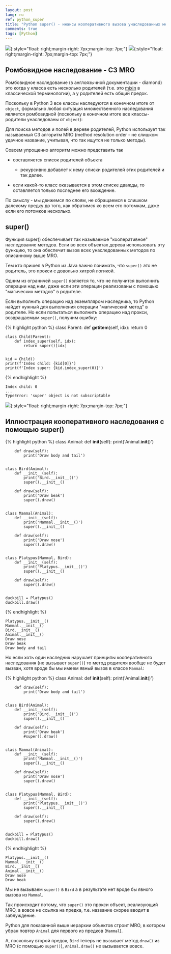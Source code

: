 ```yaml
---
layout: post
lang: ru
ref: python_super
title: "Python super() - нюансы кооперативного вызова унаследованных методом"
comments: true
tags: [Python]
---
```


![](/images/diamond_uml.png){:style="float: right;margin-right: 7px;margin-top: 7px;"}
![](/images/object_diamond_uml.png){:style="float: right;margin-right: 7px;margin-top: 7px;"}

## Ромбовидное наследование - C3 MRO
Ромбовидное наследование (в англоязычной документации - diamond) это когда
у класса есть несколько родителей (т.е. это 
[mixin](https://ru.wikipedia.org/wiki/Примесь_(программирование)) 
в классической терминологии), а у родителей есть общий предок.

Поскольку в Python 3 все классы наследуются в конечном итоге от `object`, формально
любая ситуация множественного наследования является ромбовидной (поскольку в конечном
итоге все классы-родители унаследованы от `object`):

Для поиска методов и полей в дереве родителей, Python использует так называемый C3 алгоритм 
MRO (method resolution order - не слишком удачное название, учитывая, что так ищутся 
не только методы).

Совсем упрощенно алгоритм можно представить так 

* составляется список родителей объекта

  * рекурсивно добавлет к нему списки родителей этих родителей и так далее.
  
* если какой-то класс оказывается в этом списке дважды, то оставляется только
последнее его вхождение.

По смыслу - мы движемся по слоям, не обращаемся к слишком далекому предку до того,
как обратимся ко всем его потомкам, даже если его потомков несколько.


## super()

Функция super() обеспечивает так называемое "кооперативное" наследование методов.
Если во всех объектах дерева использовать эту функцию, то она обеспечит вызов
всех унаследованных методов по описанному выше MRO.

Тем кто пришел в Python из Java важно понимать, что `super()` это не родитель,
это прокси с довольно хитрой логикой.

Одним из ограничей `super()` является то, что не получится выполнить операции
над ним, даже если эти операции реализованы с помощью "магических методов"
в родителе. 

Если выполнить операцию над экземпляром наследника, то Python найдет
нужный для выполнения операции "магический метод" в родителе.
Но если попытаться выполнить операцию над прокси, возвращаемым `super()`, получим ошибку:

{% highlight python %}
    class Parent:
        def __getitem__(self, idx):
            return 0
    
    
    class Child(Parent):
        def index_super(self, idx):
            return super()[idx]
    
    
    kid = Child()
    print(f'Index child: {kid[0]}')
    print(f'Index super: {kid.index_super(0)}')
{% endhighlight %}

    Index child: 0
    ...
    TypeError: 'super' object is not subscriptable

![](/images/animal_class_tree_uml.png){:style="float: right;margin-right: 7px;margin-top: 7px;"}

## Иллюстрация кооперативного наследования с помощью super()


{% highlight python %}
    class Animal:
        def __init__(self):
            print('Animal.__init__()')
    
        def draw(self):
            print('Draw body and tail')
    
    
    class Bird(Animal):
        def __init__(self):
            print('Bird.__init__()')
            super().__init__()
    
        def draw(self):
            print('Draw beak')
            super().draw()
    
    
    class Mammal(Animal):
        def __init__(self):
            print('Mammal.__init__()')
            super().__init__()
    
        def draw(self):
            print('Draw nose')
            super().draw()
    
    
    class Platypus(Mammal, Bird):
        def __init__(self):
            print('Platypus.__init__()')
            super().__init__()
    
        def draw(self):
            super().draw()
    
    
    duckbill = Platypus()
    duckbill.draw()
{% endhighlight %}

    Platypus.__init__()
    Mammal.__init__()
    Bird.__init__()
    Animal.__init__()
    Draw nose
    Draw beak
    Draw body and tail


Но если хоть один наследник нарушает принципы кооперативного наследования (не
вызывает `super()`) то метод родителя вообще не будет вызван, хотя
вроде бы мы имеем явный вызов в классе `Mammal`:

{% highlight python %}
    class Animal:
        def __init__(self):
            print('Animal.__init__()')
    
        def draw(self):
            print('Draw body and tail')
    
    
    class Bird(Animal):
        def __init__(self):
            print('Bird.__init__()')
            super().__init__()
    
        def draw(self):
            print('Draw beak')
            #super().draw()
    
    
    class Mammal(Animal):
        def __init__(self):
            print('Mammal.__init__()')
            super().__init__()
    
        def draw(self):
            print('Draw nose')
            super().draw()
    
    
    class Platypus(Mammal, Bird):
        def __init__(self):
            print('Platypus.__init__()')
            super().__init__()
    
        def draw(self):
            super().draw()
    
    
    duckbill = Platypus()
    duckbill.draw()
{% endhighlight %}

    Platypus.__init__()
    Mammal.__init__()
    Bird.__init__()
    Animal.__init__()
    Draw nose
    Draw beak
    
    
Мы не вызываем `super()` в `Bird` а в результате нет вроде бы явного вызова
из `Mammal`.

Так происходит потому, что `super()` это прокси объект, реализующий
MRO, а вовсе не ссылка на предка, т.е. название скорее вводит в заблуждение.

Python для показанной выше иерархии объектов строит MRO, в котором убран 
повтор `Animal` для первого из предков (`Mammal`).
 
А, поскольку второй предок, `Bird` теперь не вызывает  метод `draw()`
из MRO (с помощью `super()`), `Animal.draw()` не вызывается вовсе.
